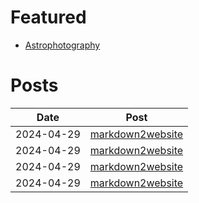 # Featured

- [Astrophotography](astrophotography.md)


# Posts

| Date       | Post                                                        |
|------------|-------------------------------------------------------------|
| 2024-04-29 | [markdown2website](2024-04-29-markdown2website.md)          |
| 2024-04-29 | [markdown2website](2024-04-29-markdown2website.md)          |
| 2024-04-29 | [markdown2website](2024-04-29-markdown2website.md)          |
| 2024-04-29 | [markdown2website](2024-04-29-markdown2website.md)          |



